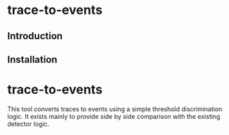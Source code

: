 # trace-to-events

## Introduction


## Installation
# trace-to-events

This tool converts traces to events using a simple threshold discrimination logic.
It exists mainly to provide side by side comparison with the existing detector logic.
